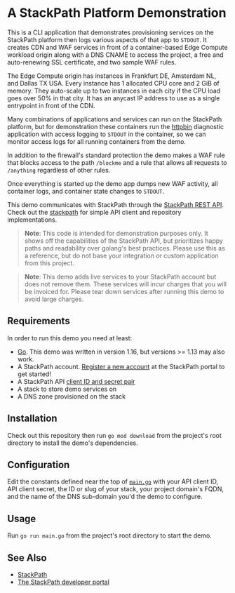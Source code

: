 # A StackPath Platform Demonstration

This is a CLI application that demonstrates provisioning services on the 
StackPath platform then logs various aspects of that app to `STDOUT`. It creates 
CDN and WAF services in front of a container-based Edge Compute workload origin 
along with a DNS CNAME to access the project, a free and auto-renewing SSL 
certificate, and two sample WAF rules.

The Edge Compute origin has instances in Frankfurt DE, Amsterdam NL, and Dallas 
TX USA. Every instance has 1 allocated CPU core and 2 GiB of memory. They 
auto-scale up to two instances in each city if the CPU load goes over 50% in 
that city. It has an anycast IP address to use as a single entrypoint in front 
of the CDN.

Many combinations of applications and services can run on the StackPath 
platform, but for demonstration these containers run the 
[httpbin](https://httpbin.org/) diagnostic application with access logging to 
`STDOUT` in the container, so we can monitor access logs for all running 
containers from the demo. 

In addition to the firewall's standard protection the demo makes a WAF rule that 
blocks access to the path `/blockme` and a rule that allows all requests to 
`/anything` regardless of other rules.

Once everything is started up the demo app dumps new WAF activity, all container 
logs, and container state changes to `STDOUT`. 

This demo communicates with StackPath through the 
[StackPath REST API](https://stackpath.dev/docs/stackpath-api-quick-start). 
Check out the [stackpath](./stackpath) for simple API client and repository 
implementations.

> **Note**: This code is intended for demonstration purposes only. It shows off 
> the capabilities of the StackPath API, but prioritizes happy paths and 
> readability over golang's best practices. Please use this as a reference, but 
> do not base your integration or custom application from this project.

> **Note**: This demo adds live services to your StackPath account but does not 
> remove them. These services will incur charges that you will be invoiced for. 
> Please tear down services after running this demo to avoid large charges.

## Requirements

In order to run this demo you need at least:

* [Go](https://golang.org/). This demo was written in version 1.16, but versions >= 1.13 may also work.
* A StackPath account. [Register a new account](https://control.stackpath.com/register/) at the StackPath portal to get started!
* A StackPath API [client ID and secret pair](https://support.stackpath.com/hc/en-us/articles/360038048431-How-To-Generate-API-Credentials)
* A stack to store demo services on
* A DNS zone provisioned on the stack

## Installation

Check out this repository then run `go mod download` from the project's root 
directory to install the demo's dependencies.

## Configuration

Edit the constants defined near the top of [`main.go`](./main.go) with your API 
client ID, API client secret, the ID or slug of your stack, your project 
domain's FQDN, and the name of the DNS sub-domain you'd the demo to configure. 

## Usage

Run `go run main.go` from the project's root directory to start the demo.

## See Also

* [StackPath](https://stackpath.com/)
* [The StackPath developer portal](https://stackpath.dev/)
